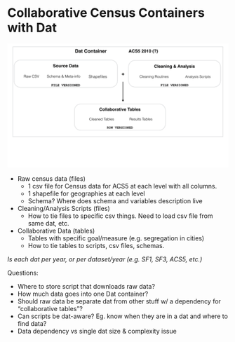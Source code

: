 # Collaborative Census Containers with Dat

![Dat Container](/imgs/dat.jpg?raw=true "Dat Container")

* Raw census data (files)
    - 1 csv file for Census data for ACS5 at each level with all columns.
    - 1 shapefile for geographies at each level
    - Schema? Where does schema and variables description live
* Cleaning/Analysis Scripts (files)
    - How to tie files to specific csv things. Need to load csv file from same dat, etc.
* Collaborative Data (tables)
    - Tables with specific goal/measure (e.g. segregation in cities)
    - How to tie tables to scripts, csv files, schemas.

*Is each dat per year, or per dataset/year (e.g. SF1, SF3, ACS5, etc.)*

Questions:

* Where to store script that downloads raw data?
*  How much data goes into one Dat container?
*  Should raw data be separate dat from other stuff w/ a dependency for “collaborative tables”?
* Can scripts be dat-aware? Eg. know when they are in a dat and where to find data?
* Data dependency vs single dat size & complexity issue
